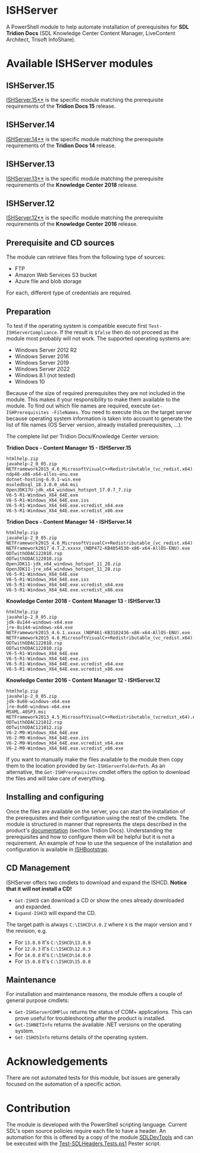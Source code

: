 # ISHServer
A PowerShell module to help automate installation of prerequisites for **SDL Tridion Docs** (SDL Knowledge Center Content Manager, LiveContent Architect, Trisoft InfoShare).

# Available ISHServer modules

## ISHServer.15

[ISHServer.15**](https://www.powershellgallery.com/packages/ISHServer.15/) is the specific module matching the prerequisite requirements of the **Tridion Docs 15** release.

## ISHServer.14

[ISHServer.14**](https://www.powershellgallery.com/packages/ISHServer.14/) is the specific module matching the prerequisite requirements of the **Tridion Docs 14** release.

## ISHServer.13

[ISHServer.13**](https://www.powershellgallery.com/packages/ISHServer.13/) is the specific module matching the prerequisite requirements of the **Knowledge Center 2018** release.

## ISHServer.12

[ISHServer.12**](https://www.powershellgallery.com/packages/ISHServer.12/) is the specific module matching the prerequisite requirements of the **Knowledge Center 2016** release.

## Prerequisite and CD sources

The module can retrieve files from the following type of sources:

- FTP
- Amazon Web Services S3 bucket
- Azure file and blob storage

For each, different type of credentials are required.

## Preparation

To test if the operating system is compatible execute first `Test-ISHServerCompliance`.
If the result is `$false` then do not proceed as the module most probably will not work.
The supported operating systems are:

- Windows Server 2012 R2
- Windows Server 2016
- Windows Server 2019
- Windows Server 2022
- Windows 8.1 (not tested)
- Windows 10

Because of the size of required prerequisites they are not included in the module.
This makes it your responsibility to make them available to the module.
To find out which file names are required, execute `Get-ISHPrerequisites -FileNames`.
You need to execute this on the target server because operating system information is taken into account to generate
the list of file names (OS Server version, already installed prerequisites, ...).

The complete list per Tridion Docs/Knowledge Center version:

**Tridion Docs - Content Manager 15 - ISHServer.15**

```text
htmlhelp.zip
javahelp-2_0_05.zip
NETFramework2015_4.6_MicrosoftVisualC++Redistributable_(vc_redist.x64).exe
ndp48-x86-x64-allos-enu.exe
dotnet-hosting-6.0.1-win.exe
msoledbsql_18.3.0.0_x64.msi
OpenJDK17U-jdk_x64_windows_hotspot_17.0.7_7.zip
V6-5-R1-Windows_X64_64E.exe
V6-5-R1-Windows_X64_64E.exe.iss
V6-5-R1-Windows_X64_64E.exe.vcredist_x64.exe
V6-5-R1-Windows_X64_64E.exe.vcredist_x86.exe
```

**Tridion Docs - Content Manager 14 - ISHServer.14**

```text
htmlhelp.zip
javahelp-2_0_05.zip
NETFramework2015_4.6_MicrosoftVisualC++Redistributable_(vc_redist.x64).exe
NETFramework2017_4.7.2.xxxxx_(NDP472-KB4054530-x86-x64-AllOS-ENU).exe
ODTwithODAC122010.rsp
ODTwithODAC122010.zip
OpenJDK11-jdk_x64_windows_hotspot_11_28.zip
OpenJDK11-jre_x64_windows_hotspot_11_28.zip
V6-5-R1-Windows_X64_64E.exe
V6-5-R1-Windows_X64_64E.exe.iss
V6-5-R1-Windows_X64_64E.exe.vcredist_x64.exe
V6-5-R1-Windows_X64_64E.exe.vcredist_x86.exe
```

**Knowledge Center 2018 - Content Manager 13 - ISHServer.13**

```text
htmlhelp.zip
javahelp-2_0_05.zip
jdk-8u144-windows-x64.exe
jre-8u144-windows-x64.exe
NETFramework2015_4.6.1.xxxxx_(NDP461-KB3102436-x86-x64-AllOS-ENU).exe
NETFramework2015_4.6_MicrosoftVisualC++Redistributable_(vc_redist.x64).exe
ODTwithODAC122010.rsp
ODTwithODAC122010.zip
V6-5-R1-Windows_X64_64E.exe
V6-5-R1-Windows_X64_64E.exe.iss
V6-5-R1-Windows_X64_64E.exe.vcredist_x64.exe
V6-5-R1-Windows_X64_64E.exe.vcredist_x86.exe
```

**Knowledge Center 2016 - Content Manager 12 - ISHServer.12**

```text
htmlhelp.zip
javahelp-2_0_05.zip
jdk-8u60-windows-x64.exe
jre-8u60-windows-x64.exe
MSXML.40SP3.msi
NETFramework2013_4.5_MicrosoftVisualC++Redistributable_(vcredist_x64).exe
ODTwithODAC121012.rsp
ODTwithODAC121012.zip
V6-2-M9-Windows_X64_64E.exe
V6-2-M9-Windows_X64_64E.exe.iss
V6-2-M9-Windows_X64_64E.exe.vcredist_x64.exe
V6-2-M9-Windows_X64_64E.exe.vcredist_x86.exe
```

If you want to manually make the files available to the module then copy them to the location provided by `Get-ISHServerFolderPath`.
As an alternative, the `Get-ISHPrerequisites` cmdlet offers the option to download the files and will take care of everything.

## Installing and configuring

Once the files are available on the server, you can start the installation of the prerequisites and their configuration using the rest of the cmdlets.
The module is structured in manner that represents the steps described in the product's [documentation](http://docs.sdl.com/) (section Tridion Docs).
Understanding the prerequisites and how to configure them will be helpful but it is not a requirement.
An example of how to use the sequence of the installation and configuration is available in [ISHBootstrap](https://github.com/sdl/ISHBootstrap).

## CD Management

ISHServer offers two cmdlets to download and expand the ISHCD. **Notice that it will not install a CD!**
- `Get-ISHCD` can download a CD or show the ones already downloaded and expanded.
- `Expand-ISHCD` will expand the CD.

The target path is always `C:\ISHCD\X.0.Z` where `X` is the major version and `Y` the revision, e.g.
- For `13.0.0` it's `C:\ISHCD\13.0.0`
- For `12.0.3` it's `C:\ISHCD\12.0.3`
- For `14.0.0` it's `C:\ISHCD\14.0.0`
- For `15.0.0` it's `C:\ISHCD\15.0.0`

## Maintenance

For installation and maintenance reasons, the module offers a couple of general purpose cmdlets:

- `Get-ISHServerCOMPlus` returns the status of COM+ applications. This can prove useful for troubleshooting after the product is installed.
- `Get-ISHNETInfo` returns the available .NET versions on the operating system.
- `Get-ISHOSInfo` returns details of the operating system.

# Acknowledgements

There are not automated tests for this module, but issues are generally focused on the automation of a specific action.

# Contribution

The module is developed with the PowerShell scripting language.
Current SDL's open source policies require each file to have a header.
An automation for this is offered by a copy of the module [SDLDevTools](Tools/Modules/SDLDevTools) and can be executed with the [Test-SDLHeaders.Tests.ps1](Automation/Pester/Test-SDLHeaders.Tests.ps1) Pester script.